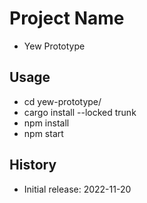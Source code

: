 # Project Name

- Yew Prototype

## Usage

- cd yew-prototype/
- cargo install --locked trunk
- npm install
- npm start

## History

- Initial release: 2022-11-20
